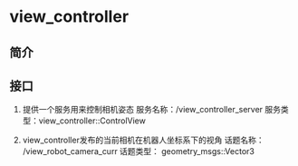 # view_controller

## 简介


## 接口
1. 提供一个服务用来控制相机姿态     服务名称：/view_controller_server   服务类型：view_controller::ControlView

2. view_controller发布的当前相机在机器人坐标系下的视角 话题名称： /view_robot_camera_curr 话题类型： geometry_msgs::Vector3
